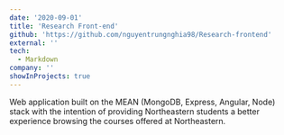 ```yaml
---
date: '2020-09-01'
title: 'Research Front-end'
github: 'https://github.com/nguyentrungnghia98/Research-frontend'
external: ''
tech:
  - Markdown
company: ''
showInProjects: true
---
```


Web application built on the MEAN (MongoDB, Express, Angular, Node) stack with the intention of providing Northeastern students a better experience browsing the courses offered at Northeastern.
